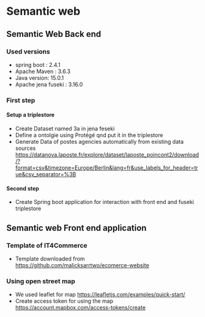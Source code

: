 # Semantic web
## Semantic Web Back end 
### Used versions 
- spring boot : 2.4.1
- Apache Maven : 3.6.3
- Java version: 15.0.1
- Apache jena fuseki : 3.16.0

### First step
#### Setup a triplestore
- Create Dataset named 3a in jena feseki
- Define a ontolgie using Protégé qnd put it in the triplestore
- Generate Data of postes agencies automatically from existing data sources
  https://datanova.laposte.fr/explore/dataset/laposte_poincont2/download/?format=csv&timezone=Europe/Berlin&lang=fr&use_labels_for_header=true&csv_separator=%3B
  
#### Second step
- Create Spring boot application for interaction with front end and fuseki triplestore
## Semantic web Front end application
### Template of IT4Commerce 
- Template downloaded from https://github.com/malicksarrtwo/ecomerce-website
### Using open street map
- We used leaflet for map
https://leafletjs.com/examples/quick-start/
- Create access token for using the map
https://account.mapbox.com/access-tokens/create
